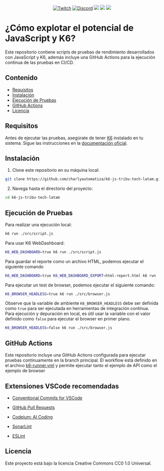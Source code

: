 <p align="center">
  <a href="https://www.twitch.tv/charlyautomatiza"><img alt="Twitch" src="https://img.shields.io/badge/CharlyAutomatiza-Twitch-9146FF.svg" style="max-height: 300px;"></a>
  <a href="https://discord.gg/wwM9GwxmRZ"><img alt="Discord" src="https://img.shields.io/discord/944608800361570315" style="max-height: 300px;"></a>
  <a href="http://twitter.com/char_automatiza"><img src="https://img.shields.io/badge/@char__automatiza-Twitter-1DA1F2.svg?style=flat" style="max-height: 300px;"></a>
  <a href="https://www.youtube.com/c/CharlyAutomatiza?sub_confirmation=1"><img src="https://img.shields.io/badge/CharlyAutomatiza-Youtube-FF0000.svg" style="max-height: 300px;" style="max-height: 300px;"></a>
  <a href="https://www.linkedin.com/in/gautocarlos/"><img src="https://img.shields.io/badge/Carlos%20 Gauto-LinkedIn-0077B5.svg" style="max-height: 300px;" style="max-height: 300px;"></a>
</p>

# ¿Cómo explotar el potencial de JavaScript y K6?

Este repositorio contiene scripts de pruebas de rendimiento desarrollados con JavaScript y K6, además incluye una GitHub Actions para la ejecución continua de las pruebas en CI/CD.

## Contenido

- [Requisitos](#requisitos)
- [Instalación](#instalación)
- [Ejecución de Pruebas](#ejecución-de-pruebas)
- [GitHub Actions](#github-actions)
- [Licencia](#licencia)

## Requisitos

Antes de ejecutar las pruebas, asegúrate de tener [K6](https://grafana.com/docs/k6/latest/) instalado en tu sistema.
Sigue las instrucciones en la [documentación oficial](https://grafana.com/docs/k6/latest/set-up/install-k6/).

## Instalación

1. Clone este repositorio en su máquina local:

```bash
git clone https://github.com/charlyautomatiza/k6-js-tribu-tech-latam.git
```

2. Navega hasta el directorio del proyecto:

```bash
cd k6-js-tribu-tech-latam
```

## Ejecución de Pruebas

Para realizar una ejecución local:

```bash
k6 run ./src/script.js
```

Para usar K6 WebDashboard:

```bash
K6_WEB_DASHBOARD=true k6 run ./src/script.js
```

Para guardar el reporte como un archivo HTML, podemos ejecutar el siguiente comando

```bash
K6_WEB_DASHBOARD=true K6_WEB_DASHBOARD_EXPORT=html-report.html k6 run ./src/script.js
```

Para ejecutar un test de browser, podemos ejecutar el siguiente comando:

```bash
K6_BROWSER_HEADLESS=true k6 run ./src/browser.js
```

Observe que la variable de ambiente `K6_BROWSER_HEADLESS` debe ser definida como `true` para ser ejecutada en herramientas de integración contínua. Para ejecución y depuración en local, es útil usar la variable con el valor definido como `false` para ejecutar el browser en primer plano.

```bash
K6_BROWSER_HEADLESS=false k6 run ./src/browser.js
```

## GitHub Actions

Este repositorio incluye una GitHub Actions configurada para ejecutar pruebas continuamente en la branch principal. El workflow está definido en el archivo [k6-runner.yml](.github/workflows/k6-runner.yml) y permite ejecutar tanto el ejemplo de API como el ejemplo de browser

## Extensiones VSCode recomendadas

- [Conventional Commits for VSCode](https://marketplace.visualstudio.com/items?itemName=vivaxy.vscode-conventional-commits)

- [GitHub Pull Requests](https://marketplace.visualstudio.com/items?itemName=GitHub.vscode-pull-request-github)

- [Codeium: AI Coding](https://marketplace.visualstudio.com/items?itemName=Codeium.codeium)

- [SonarLint](https://marketplace.visualstudio.com/items?itemName=SonarSource.sonarlint-vscode)

- [ESLint](https://marketplace.visualstudio.com/items?itemName=dbaeumer.vscode-eslint)

## Licencia

Este proyecto está bajo la licencia Creative Commons CC0 1.0 Universal.
